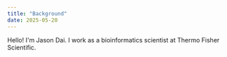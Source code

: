 ```yaml
---
title: "Background"
date: 2025-05-20
---
```



Hello! I'm Jason Dai. I work as a bioinformatics scientist at Thermo Fisher Scientific.